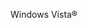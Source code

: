 <Token xmlns:xlink="http://www.w3.org/1999/xlink">Windows Vista®</Token>

<!--HONumber=May16_HO1-->


